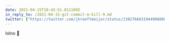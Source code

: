 ```yaml
---
date: 2021-04-15T18:43:51.011109Z
in_reply_to: /2021-04-15-git-commit-m-kill-9.md
twitter: ["https://twitter.com/jkreeftmeijer/status/1382766631944908800"]
---
```

lolno 👋
